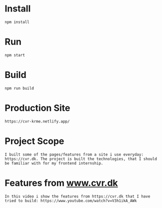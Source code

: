 # Install

`npm install`

# Run

`npm start`

# Build

`npm run build`

# Production Site

`https://cvr-krme.netlify.app/`

# Project Scope

`I built some of the pages/features from a site i use everyday: https://cvr.dk. The project is built the technologies, that I should be familiar with for my frontend internship.`

# Features from www.cvr.dk

`In this video i show the features from https://cvr.dk that I have tried to build: https://www.youtube.com/watch?v=V3h1ikA_AWk`
